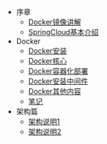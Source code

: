 * 序章
    * [Docker镜像讲解](docs/foreword/Docker镜像讲解.md)
    * [SpringCloud基本介绍](docs/foreword/SpringCloud基本介绍.md)
* Docker
    * [Docker安装](docs/Docker/Docker安装.md)
    * [Docker核心](docs/Docker/Docker核心.md)
    * [Docker容器化部署](docs/Docker/Docker容器化部署.md)
    * [Docker安装中间件](docs/Docker/Docker安装中间件.md)
    * [Docker其他内容](docs/Docker/Docker其他内容.md)
    * [笔记](docs/Docker/笔记.md)
* 架构篇
    * [架构说明1](architect/mall_arch_01.md)
    * [架构说明2](architect/mall_arch_02.md)
